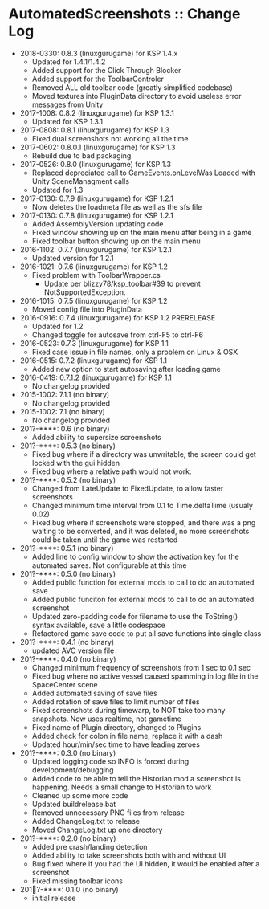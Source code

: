 # AutomatedScreenshots :: Change Log

* 2018-0330: 0.8.3 (linuxgurugame) for KSP 1.4.x
	+ Updated for 1.4.1/1.4.2
	+ Added support for the Click Through Blocker
	+ Added support for the ToolbarControler
	+ Removed ALL old toolbar code (greatly simplified codebase)
	+ Moved textures into PluginData directory to avoid useless error messages from Unity 
* 2017-1008: 0.8.2 (linuxgurugame) for KSP 1.3.1
	+ Updated for KSP 1.3.1 
* 2017-0808: 0.8.1 (linuxgurugame) for KSP 1.3
	+ Fixed dual screenshots not working all the time 
* 2017-0602: 0.8.0.1 (linuxgurugame) for KSP 1.3
	+ Rebuild due to bad packaging 
* 2017-0526: 0.8.0 (linuxgurugame) for KSP 1.3
	+ Replaced depreciated call to GameEvents.onLevelWas Loaded with Unity SceneManagment calls
	+ Updated for 1.3
* 2017-0130: 0.7.9 (linuxgurugame) for KSP 1.2.1
	+ Now deletes the loadmeta file as well as the sfs file
* 2017-0130: 0.7.8 (linuxgurugame) for KSP 1.2.1
	+ Added AssemblyVersion updating code
	+ Fixed window showing up on the main menu after being in a game
	+ Fixed toolbar button showing up on the main menu
* 2016-1102: 0.7.7 (linuxgurugame) for KSP 1.2.1
	+ Updated version for 1.2.1 
* 2016-1021: 0.7.6 (linuxgurugame) for KSP 1.2 
	+ Fixed problem with ToolbarWrapper.cs
		- Update per blizzy78/ksp_toolbar#39 to prevent NotSupportedException. 
* 2016-1015: 0.7.5 (linuxgurugame) for KSP 1.2 
	+ Moved config file into PluginData 
* 2016-0916: 0.7.4 (linuxgurugame) for KSP 1.2 PRERELEASE
	+ Updated for 1.2
	+ Changed toggle for autosave from ctrl-F5 to ctrl-F6
* 2016-0523: 0.7.3 (linuxgurugame) for KSP 1.1
	+ Fixed case issue in file names, only a problem on Linux & OSX 
* 2016-0515: 0.7.2 (linuxgurugame) for KSP 1.1
	+ Added new option to start autosaving after loading game
* 2016-0419: 0.7.1.2 (linuxgurugame) for KSP 1.1
	+ No changelog provided 
* 2015-1002: 7.1.1 (no binary)
	+ No changelog provided 
* 2015-1002: 7.1 (no binary)
	+ No changelog provided 
* 201?-****: 0.6 (no binary)
	+ Added ability to supersize screenshots 
* 201?-****: 0.5.3 (no binary)
	+ Fixed bug where if a directory was unwritable, the screen could get locked with the gui hidden
	+ Fixed bug where a relative path would not work.
* 201?-****: 0.5.2 (no binary)
	+ Changed from LateUpdate to FixedUpdate, to allow faster screenshots
	+ Changed minimum time interval from 0.1 to Time.deltaTime (usualy 0.02)
	+ Fixed bug where if screenshots were stopped, and there was a png waiting to be converted, and it was deleted, no more screenshots could be taken until the game was restarted
* 201?-****: 0.5.1 (no binary)
	+ Added line to config window to show the activation key for the automated saves.  Not configurable at this time 
* 201?-****: 0.5.0 (no binary)
	+ Added public function for external mods to call to do an automated save
	+ Added public funciton for external mods to call to do an automated screenshot
	+ Updated zero-padding code for filename to use the ToString() syntax available, save a little codespace
	+ Refactored game save code to put all save functions into single class
* 201?-****: 0.4.1 (no binary)
	+ updated AVC version file
* 201?-****: 0.4.0 (no binary)
	+ Changed minimum frequency of screenshots from 1 sec to 0.1 sec
	+ Fixed bug where no active vessel caused spamming in log file in the SpaceCenter scene
	+ Added automated saving of save files
	+ Added rotation of save files to limit number of files 
	+ Fixed screenshots during timewarp, to NOT take too many snapshots.  Now	 uses realtime, not gametime
	+ Fixed name of Plugin directory, changed to Plugins
	+ Added check for colon in file name, replace it with a dash
	+ Updated hour/min/sec time to have leading zeroes
* 201?-****: 0.3.0 (no binary)
	+ Updated logging code so INFO is forced during development/debugging
	+ Added code to be able to tell the Historian mod a screenshot is happening.  Needs a small change to Historian to work
	+ Cleaned up some more code
	+ Updated buildrelease.bat
	+ Removed unnecessary PNG files from release
	+ Added ChangeLog.txt to release
	+ Moved ChangeLog.txt up one directory
* 201?-****: 0.2.0 (no binary)
	+ Added pre crash/landing detection 
	+ Added ability to take screenshots both with and without UI
	+ Bug fixed where if you had the UI hidden, it would be enabled after a screenshot
	+ Fixed missing toolbar icons
* 201?-****: 0.1.0 (no binary)
	+ initial release
